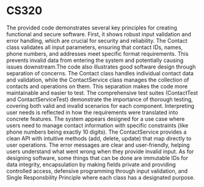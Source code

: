 # CS320

The provided code demonstrates several key principles for creating functional and secure software. First, it shows robust input validation and error handling, which are crucial for security and reliability. The Contact class validates all input parameters, ensuring that contact IDs, names, phone numbers, and addresses meet specific format requirements. This prevents invalid data from entering the system and potentially causing issues downstream.The code also illustrates good software design through separation of concerns. The Contact class handles individual contact data and validation, while the ContactService class manages the collection of contacts and operations on them. This separation makes the code more maintainable and easier to test. The comprehensive test suites (ContactTest and ContactServiceTest) demonstrate the importance of thorough testing, covering both valid and invalid scenarios for each component. Interpreting user needs is reflected in how the requirements were translated into concrete features. The system appears designed for a use case where users need to manage contact information with specific constraints (like phone numbers being exactly 10 digits). The ContactService provides a clean API with intuitive methods (add, delete, update) that map directly to user operations. The error messages are clear and user-friendly, helping users understand what went wrong when they provide invalid input. As for designing software, some things that can be done are immutable IDs for data integrity, encapsulation by making fields private and providing controlled access, defensive programming through input validation, and Single Responsbility Principle where each class has a designated purpose.


